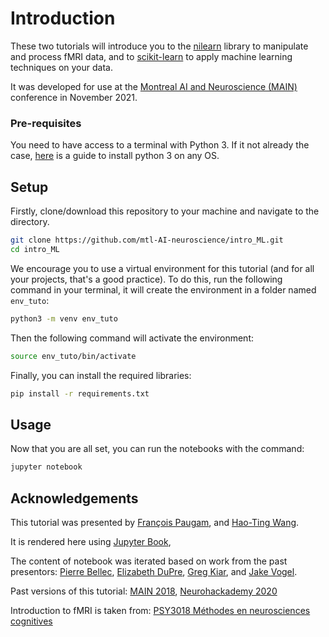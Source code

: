# Introduction

These two tutorials will introduce you to the [nilearn](https://nilearn.github.io/stable/index.html) 
library to manipulate and process fMRI data, and to [scikit-learn](https://scikit-learn.org/stable/) 
to apply machine learning techniques on your data.

It was developed for use at the [Montreal AI and Neuroscience (MAIN)](https://www.main2021.org/) 
conference in November 2021.

### Pre-requisites

You need to have access to a terminal with Python 3. 
If it not already the case, 
[here](https://realpython.com/installing-python/#how-to-check-your-python-version-on-windows) 
is a guide to install python 3 on any OS.

## Setup

Firstly, clone/download this repository to your machine and navigate to the directory.

```bash
git clone https://github.com/mtl-AI-neuroscience/intro_ML.git
cd intro_ML
```

We encourage you to use a virtual environment for this tutorial 
(and for all your projects, that's a good practice). 
To do this, run the following command in your terminal, it will create the
environment in a folder named `env_tuto`:

```bash
python3 -m venv env_tuto
```
Then the following command will activate the environment:

```bash
source env_tuto/bin/activate
```
Finally, you can install the required libraries:

```bash
pip install -r requirements.txt
```

## Usage

Now that you are all set, you can run the notebooks with the command:

```bash
jupyter notebook
```

## Acknowledgements

This tutorial was presented by 
[François Paugam](https://github.com/FrancoisPgm),
and [Hao-Ting Wang](https://wanghaoting.com/).

It is rendered here using [Jupyter Book](https://github.com/jupyter/jupyter-book),
<!-- with compute infrastructure provided by the [Canadian Open Neuroscience Platform (CONP)](http://conp.ca). -->

The content of notebook was iterated based on work from the past presentors:
[Pierre Bellec](https://simexp.github.io/lab-website/),
[Elizabeth DuPre](https://elizabeth-dupre.com),
[Greg Kiar](http://gkiar.me),
and [Jake Vogel](https://scholar.google.ca/citations?user=1m6yqlwAAAAJ&hl=en).

Past versions of this tutorial:
[MAIN 2018](https://brainhack101.github.io/introML-book/intro), 
[Neurohackademy 2020](https://emdupre.github.io/nha2020-nilearn/01-data-structures.html)

Introduction to fMRI is taken from:
[PSY3018 Méthodes en neurosciences cognitives](https://psy3018.github.io/intro.html)
